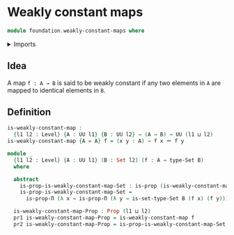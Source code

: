 # Weakly constant maps

```agda
module foundation.weakly-constant-maps where
```

<details><summary>Imports</summary>
```agda
open import foundation.dependent-pair-types
open import foundation.identity-types
open import foundation.propositions
open import foundation.sets
open import foundation.universe-levels
```
</details>

## Idea

A map `f : A → B` is said to be weakly constant if any two elements in `A` are mapped to identical elements in `B`.

## Definition

```agda
is-weakly-constant-map :
  {l1 l2 : Level} {A : UU l1} {B : UU l2} → (A → B) → UU (l1 ⊔ l2)
is-weakly-constant-map {A = A} f = (x y : A) → f x ＝ f y

module _
  {l1 l2 : Level} {A : UU l1} (B : Set l2) (f : A → type-Set B)
  where

  abstract
    is-prop-is-weakly-constant-map-Set : is-prop (is-weakly-constant-map f)
    is-prop-is-weakly-constant-map-Set =
      is-prop-Π (λ x → is-prop-Π (λ y → is-set-type-Set B (f x) (f y)))

  is-weakly-constant-map-Prop : Prop (l1 ⊔ l2)
  pr1 is-weakly-constant-map-Prop = is-weakly-constant-map f
  pr2 is-weakly-constant-map-Prop = is-prop-is-weakly-constant-map-Set
```
